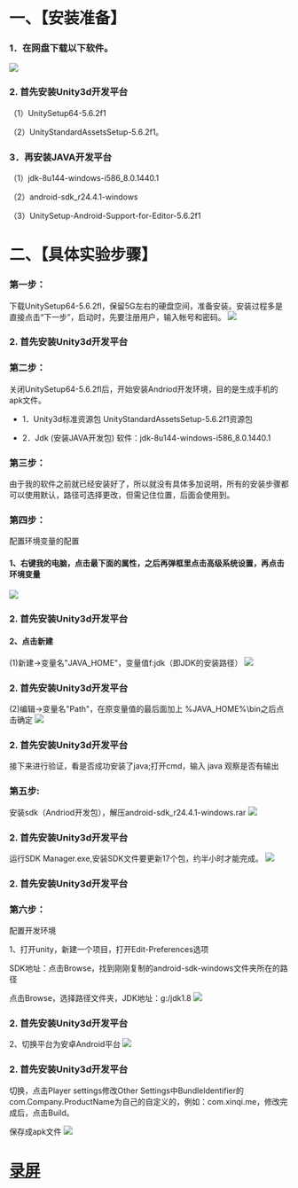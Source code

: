 # 一、【安装准备】
### 1．在网盘下载以下软件。
![](https://github.com/xinqi3050/unity/blob/master/1.png)
### 2. 首先安装Unity3d开发平台
（1）UnitySetup64-5.6.2f1

（2）UnityStandardAssetsSetup-5.6.2f1。
### 3．再安装JAVA开发平台
（1）jdk-8u144-windows-i586_8.0.1440.1

（2）android-sdk_r24.4.1-windows

（3）UnitySetup-Android-Support-for-Editor-5.6.2f1
# 二、【具体实验步骤】
### 第一步：
下载UnitySetup64-5.6.2fl，保留5G左右的硬盘空间，准备安装。安装过程多是直接点击“下一步”，启动时，先要注册用户，输入帐号和密码。
 ![](https://github.com/xinqi3050/unity/blob/master/2.png)
### 2. 首先安装Unity3d开发平台
### 第二步：
关闭UnitySetup64-5.6.2fl后，开始安装Andriod开发环境，目的是生成手机的apk文件。

* 1．Unity3d标准资源包
UnityStandardAssetsSetup-5.6.2f1资源包

* 2．Jdk (安装JAVA开发包)
软件：jdk-8u144-windows-i586_8.0.1440.1

### 第三步：
由于我的软件之前就已经安装好了，所以就没有具体多加说明，所有的安装步骤都可以使用默认，路径可选择更改，但需记住位置，后面会使用到。

### 第四步：
配置环境变量的配置

#### 1、右键我的电脑，点击最下面的属性，之后再弹框里点击高级系统设置，再点击环境变量
![](https://github.com/xinqi3050/unity/blob/master/3.png)
### 2. 首先安装Unity3d开发平台
#### 2、点击新建

(1)新建->变量名"JAVA_HOME"，变量值f:jdk（即JDK的安装路径）
![](https://github.com/xinqi3050/unity/blob/master/4.png)
### 2. 首先安装Unity3d开发平台
(2)编辑->变量名"Path"，在原变量值的最后面加上 %JAVA_HOME%\bin之后点击确定
![](https://github.com/xinqi3050/unity/blob/master/5.png)
### 2. 首先安装Unity3d开发平台
接下来进行验证，看是否成功安装了java;打开cmd，输入 java 观察是否有输出

### 第五步:
安装sdk（Andriod开发包），解压android-sdk_r24.4.1-windows.rar
![](https://github.com/xinqi3050/unity/blob/master/6.png)
### 2. 首先安装Unity3d开发平台
运行SDK Manager.exe,安装SDK文件要更新17个包，约半小时才能完成。
![](https://github.com/xinqi3050/unity/blob/master/7.png)
### 2. 首先安装Unity3d开发平台
### 第六步：
配置开发环境

1、打开unity，新建一个项目，打开Edit-Preferences选项

SDK地址：点击Browse，找到刚刚复制的android-sdk-windows文件夹所在的路径

点击Browse，选择路径文件夹，JDK地址：g:/jdk1.8
![](https://github.com/xinqi3050/unity/blob/master/8.png)
### 2. 首先安装Unity3d开发平台
2、切换平台为安卓Android平台
![](https://github.com/xinqi3050/unity/blob/master/9.png)
### 2. 首先安装Unity3d开发平台
切换，点击Player settings修改Other Settings中BundleIdentifier的com.Company.ProductName为自己的自定义的，例如：com.xinqi.me，修改完成后，点击Build。
 
保存成apk文件
![](https://github.com/xinqi3050/unity/blob/master/10.png)
# [录屏](https://github.com/xinqi3050/unity/blob/master/171013050%E6%9E%97%E6%96%B0%E6%A3%8B.mp4)
